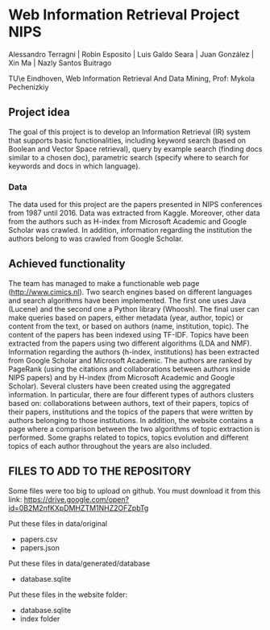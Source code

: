 # Web Information Retrieval Project NIPS

Alessandro Terragni | Robin Esposito | Luis Galdo Seara | Juan González | Xin Ma | Nazly Santos Buitrago  

TU\e Eindhoven, Web Information Retrieval And Data Mining, Prof: Mykola Pechenizkiy

## Project idea
The goal of this project is to develop an Information Retrieval (IR) system that supports basic functionalities, including keyword search (based on Boolean and Vector Space retrieval), query by example search (finding docs similar to a chosen doc), parametric search (specify where to search for keywords and docs in which language).

### Data
The data used for this project are the papers presented in NIPS conferences from 1987 until 2016. Data was extracted from Kaggle.
Moreover, other data from the authors such as H-index from Microsoft Academic and Google Scholar was crawled. In addition, information regarding the institution the authors belong to was crawled from Google Scholar.


## Achieved functionality
The team has managed to make a functionable web page (http://www.cimics.nl). Two search engines based on different languages and search algorithms have been implemented. The first one uses Java (Lucene) and the second one a Python library (Whoosh).
The final user can make queries based on papers, either metadata (year, author, topic) or content from the text, or based on authors (name, institution, topic). The content of the papers has been indexed using TF-IDF.
Topics have been extracted from the papers using two different algorithms (LDA and NMF). 
Information regarding the authors (h-index, institutions) has been extracted from Google Scholar and Microsoft Academic. The authors are ranked by PageRank (using the citations and collaborations between authors inside NIPS papers) and by H-index (from Microsoft Academic and Google Scholar).
Several clusters have been created using the aggregated information. In particular, there are four different types of authors clusters based on: collaborations between authors, text of their papers, topics of their papers, institutions and the topics of the papers that were written by authors belonging to those institutions.
In addition, the website contains a page where a comparison between the two algorithms of topic extraction is performed.
Some graphs related to topics, topics evolution and different topics of each author throughout the years are also included.

## FILES TO ADD TO THE REPOSITORY

Some files were too big to upload on github. 
You must download it from this link: https://drive.google.com/open?id=0B2M2nfKXpDMHZTM1NHZ2OFZpbTg

Put these files in data/original
- papers.csv        
- papers.json    

Put these files in data/generated/database    
- database.sqlite
 
Put these files in the website folder:
- database.sqlite
- index folder



